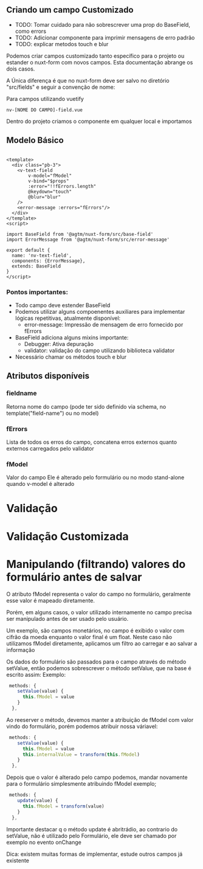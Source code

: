 ## Criando um campo Customizado

* TODO: Tomar cuidado para não sobrescrever uma prop do BaseField, como errors
* TODO: Adicionar componente <error-message :errors="fErrors"/> para imprimir mensagens de erro padrão
* TODO: explicar metodos touch e blur

Podemos criar campos customizado tanto específico para o projeto ou estander o nuxt-form com novos campos. Esta 
documentação abrange os dois casos.

A Única diferença é que no nuxt-form deve ser salvo no diretório "src/fields" e seguir a convenção de nome:

Para campos utilizando vuetify

    nv-[NOME DO CAMPO]-field.vue

Dentro do projeto criamos o componente em qualquer local e importamos 

## Modelo Básico

```vue

<template>
  <div class="pb-3">
    <v-text-field
        v-model="fModel"
        v-bind="$props"
        :error="!!fErrors.length"
        @keydown="touch"
        @blur="blur"
    />
    <error-message :errors="fErrors"/>
  </div>
</template>
<script>

import BaseField from '@agtm/nuxt-form/src/base-field'
import ErrorMessage from '@agtm/nuxt-form/src/error-message'

export default {
  name: 'nv-text-field',
  components: {ErrorMessage},
  extends: BaseField  
}
</script>

```

### Pontos importantes:

* Todo campo deve estender BaseField
* Podemos utilizar alguns compoenentes auxiliares para implementar lógicas repetitivas, atualmente disponível:
    * error-message: Impressão de mensagem de erro fornecido por fErrors
* BaseField adiciona alguns mixins importante:
    * Debugger: Ativa depuração
    * validator: validação do campo utilizando biblioteca validator
* Necessário chamar os métodos touch e blur
    

## Atributos disponíveis

### fieldname
Retorna nome do campo (pode ter sido definido via schema, no template("field-name") ou no model)

### fErrors
Lista de todos os erros do campo, concatena erros externos quanto externos carregados pelo validator  

### fModel
Valor do campo
Ele é alterado pelo formulário ou no modo stand-alone quando v-model é alterado

# Validação

# Validação Customizada

# Manipulando (filtrando) valores do formulário antes de salvar

O atributo fModel representa o valor do campo no formulário, geralmente esse valor é mapeado diretamente.

Porém, em alguns casos, o valor utilizado internamente no campo precisa ser manipulado antes de ser usado pelo usuário.

Um exemplo, são campos monetários, no campo é exibido o valor com cifrão da moeda enquanto o valor final é um float.
Neste caso não utilizamos fModel diretamente, aplicamos um filtro ao carregar e ao salvar a informação

Os dados do formulário são passados para o campo através do método setValue, então podemos sobrescrever o método setValue, que na base é escrito assim:
Exemplo:

```javascript
 methods: {
    setValue(value) {
      this.fModel = value
    } 
  },
```

Ao reeserver o método, devemos manter a atribuição de fModel com valor vindo do formulário, porém podemos atribuir nossa váriavel:
```javascript
 methods: {
    setValue(value) {
      this.fModel = value
      this.internalValue = transform(this.fModel)
    } 
  },
```

Depois que o valor é alterado pelo campo podemos, mandar novamente para o formulário simplesmente atribuindo fModel
exemplo;

```javascript
 methods: {
    update(value) {
      this.fModel = transform(value)      
    } 
  },
```

Importante destacar q o método update é abritrádio, ao contrario do setValue, não é utilizado pelo Formulário, ele deve ser chamado por exemplo no evento onChange

Dica: existem muitas formas de implementar, estude outros campos já existente
